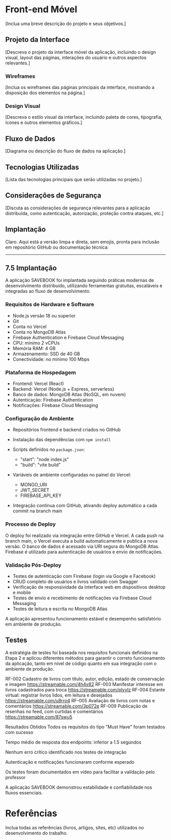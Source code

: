 # Front-end Móvel

[Inclua uma breve descrição do projeto e seus objetivos.]

## Projeto da Interface
[Descreva o projeto da interface móvel da aplicação, incluindo o design visual, layout das páginas, interações do usuário e outros aspectos relevantes.]

### Wireframes

[Inclua os wireframes das páginas principais da interface, mostrando a disposição dos elementos na página.]

### Design Visual

[Descreva o estilo visual da interface, incluindo paleta de cores, tipografia, ícones e outros elementos gráficos.]

## Fluxo de Dados

[Diagrama ou descrição do fluxo de dados na aplicação.]

## Tecnologias Utilizadas

[Lista das tecnologias principais que serão utilizadas no projeto.]

## Considerações de Segurança

[Discuta as considerações de segurança relevantes para a aplicação distribuída, como autenticação, autorização, proteção contra ataques, etc.]

## Implantação
Claro. Aqui está a versão limpa e direta, sem emojis, pronta para inclusão em repositório GitHub ou documentação técnica:

---

## 7.5 Implantação

A aplicação SAVEBOOK foi implantada seguindo práticas modernas de desenvolvimento distribuído, utilizando ferramentas gratuitas, escaláveis e integradas ao fluxo de desenvolvimento.

### Requisitos de Hardware e Software

* Node.js versão 18 ou superior
* Git
* Conta no Vercel
* Conta no MongoDB Atlas
* Firebase Authentication e Firebase Cloud Messaging
* CPU: mínimo 2 vCPUs
* Memória RAM: 4 GB
* Armazenamento: SSD de 40 GB
* Conectividade: no mínimo 100 Mbps

### Plataforma de Hospedagem

* Frontend: Vercel (React)
* Backend: Vercel (Node.js + Express, serverless)
* Banco de dados: MongoDB Atlas (NoSQL, em nuvem)
* Autenticação: Firebase Authentication
* Notificações: Firebase Cloud Messaging

### Configuração do Ambiente

* Repositórios frontend e backend criados no GitHub
* Instalação das dependências com `npm install`
* Scripts definidos no `package.json`:

  * "start": "node index.js"
  * "build": "vite build"
* Variáveis de ambiente configuradas no painel do Vercel:

  * MONGO\_URI
  * JWT\_SECRET
  * FIREBASE\_API\_KEY
* Integração contínua com GitHub, ativando deploy automático a cada commit na branch main

### Processo de Deploy

O deploy foi realizado via integração entre GitHub e Vercel. A cada push na branch main, o Vercel executa a build automaticamente e publica a nova versão. O banco de dados é acessado via URI segura do MongoDB Atlas. Firebase é utilizado para autenticação de usuários e envio de notificações.

### Validação Pós-Deploy

* Testes de autenticação com Firebase (login via Google e Facebook)
* CRUD completo de usuários e livros validado com Swagger
* Verificação de responsividade da interface web em dispositivos desktop e mobile
* Testes de envio e recebimento de notificações via Firebase Cloud Messaging
* Testes de leitura e escrita no MongoDB Atlas

A aplicação apresentou funcionamento estável e desempenho satisfatório em ambiente de produção.



## Testes

A estratégia de testes foi baseada nos requisitos funcionais definidos na Etapa 2 e aplicou diferentes métodos para garantir o correto funcionamento da aplicação, tanto em nível de código quanto em sua integração com o ambiente de produção.


RF-002
Cadastro de livros com título, autor, edição, estado de conservação e imagem
https://streamable.com/4h4y82
RF-003
Manifestar interesse em livros cadastrados para troca
https://streamable.com/plyylz
RF-004
Estante virtual: registrar livros lidos, em leitura e desejados
https://streamable.com/u8rro4
RF-005
Avaliação de livros com notas e comentários
https://streamable.com/3p072e
RF-009
Publicação de resenhas no feed, com curtidas e comentários
https://streamable.com/87swu5

Resultados Obtidos
Todos os requisitos do tipo "Must Have" foram testados com sucesso


Tempo médio de resposta dos endpoints: inferior a 1.5 segundos


Nenhum erro crítico identificado nos testes de integração


Autenticação e notificações funcionaram conforme esperado


Os testes foram documentados em vídeo para facilitar a validação pelo professor


A aplicação SAVEBOOK demonstrou estabilidade e confiabilidade nos fluxos essenciais.





# Referências

Inclua todas as referências (livros, artigos, sites, etc) utilizados no desenvolvimento do trabalho.

